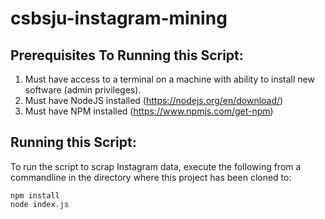 # csbsju-instagram-mining

## Prerequisites To Running this Script:
1) Must have access to a terminal on a machine with ability to install new software (admin privileges).
2) Must have NodeJS installed (https://nodejs.org/en/download/)
3) Must have NPM installed (https://www.npmjs.com/get-npm)

## Running this Script:
To run the script to scrap Instagram data, execute the following from a commandline in the directory where this project has been cloned to:
```
npm install
node index.js
```

